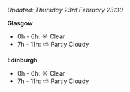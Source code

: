 *Updated: Thursday 23rd February 23:30*

**Glasgow**

* 0h - 6h: :sunny: Clear
* 7h - 11h: :partly_sunny: Partly Cloudy

**Edinburgh**

* 0h - 6h: :sunny: Clear
* 7h - 11h: :partly_sunny: Partly Cloudy
